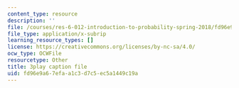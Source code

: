 ```yaml
---
content_type: resource
description: ''
file: /courses/res-6-012-introduction-to-probability-spring-2018/fd96e9a67efaa1c3d7c5ec5a1449c19a_IrKUM3nNXJE.srt
file_type: application/x-subrip
learning_resource_types: []
license: https://creativecommons.org/licenses/by-nc-sa/4.0/
ocw_type: OCWFile
resourcetype: Other
title: 3play caption file
uid: fd96e9a6-7efa-a1c3-d7c5-ec5a1449c19a
---
```

